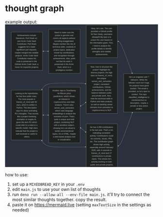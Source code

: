 # thought graph

example output:
![a big graph](./example.png)

how to use:
1. set up a `MIXEDBREAD_KEY` in your `.env`
2. edit `main.js` to use your own list of thoughts
3. run `deno run --allow-all --env-file main.js`. it'll try to connect the most similar thoughts together. copy the result.
4. paste it on https://mermaid.live (setting `maxTextSize` in the settings as needed)
